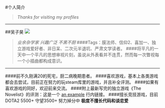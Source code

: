 #个人简介
>*Thanks for visiting my profiles*

***

##吴子昊
![](http://a3.topitme.com/0/f9/fe/11729788485b9fef90l.jpg)
>*业余杂学家 兴趣广泛 不黑不厨*
####Tags：膜法师、信仰2、喜加一、独立游戏爱好者、非日呆、二次元半退坑、严肃文学读者。
####将平凡的一天中一个平凡的思想审视片刻，虽说从外表看并不连贯，然而每一次瞥视每一个小插曲都构成意识。

***

####前不久刚满20的死宅，厨二病晚期患者。
####喜欢游戏，基本上各类游戏都会去尝试，目前正在努力的玩steam库里的游戏，并且补全评测。
####如果有喜欢游戏的同好，欢迎前来交流。
####附上最新写完的独立游戏《The Novelist》的评测：这是一个 [an example](http://example.com/ "Title") 行内链接。
####擅长竞技游戏，目前DOTA2 5500+ 守望3500+  努力掉分中
**极度不擅长代码和谈恋爱**





